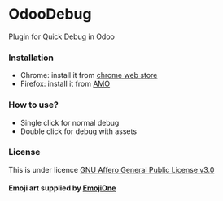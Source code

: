 # OdooDebug
Plugin for Quick Debug in Odoo

### Installation
- Chrome: install it from <a href="https://chrome.google.com/webstore/detail/odoo-debug/hmdmhilocobgohohpdpolmibjklfgkbi">chrome web store</a>
- Firefox: install it from <a href="https://addons.mozilla.org/en-US/firefox/addon/odoo-debug/">AMO</a>

### How to use?
- Single click for normal debug
- Double click for debug with assets

### License
This is under licence <a href="https://github.com/pga-odoo/OdooDebug/blob/master/LICENSE">GNU Affero General Public License v3.0</a>

#### Emoji art supplied by <a href="http://emojione.com">EmojiOne</a>
